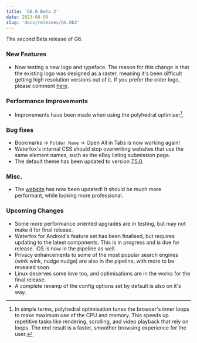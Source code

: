 ```yaml
---
title: 'G6.0 Beta 2'
date: 2023-08-09
slug: 'docs/releases/G6.0b2'
---
```


The second Beta release of G6.

### New Features

- Now testing a new logo and typeface. The reason for this change is that the existing logo was designed as a raster, meaning it's been difficult getting high resolution versions out of it. If you prefer the older logo, please comment [here](https://www.reddit.com/r/waterfox/comments/15n92dn/new_logo/).

### Performance Improvements

- Improvements have been made when using the polyhedral optimiser[^1].

### Bug fixes

- Bookmarks → `Folder Name` → Open All in Tabs is now working again!
- Waterfox's internal CSS should stop overwriting websites that use the same element names, such as the eBay listing submission page.
- The default theme has been updated to version [7.5.0](https://github.com/black7375/Firefox-UI-Fix/releases/tag/v7.5.0).

### Misc.

- The [website](https://www.waterfox.net) has now been updated! It should be much more performant, while looking more professional.

### Upcoming Changes

- Some more performance oriented upgrades are in testing, but may not make it for final release.
- Waterfox for Android's feature set has been finalised, but requires updating to the latest components. This is in progress and is due for release. iOS is now in the pipeline as well.
- Privacy enhancements to some of the most popular search engines (wink wink, nudge nudge) are also in the pipeline, with more to be revealed soon.
- Linux deserves some love too, and optimisations are in the works for the final release.
- A complete revamp of the config options set by default is also on it's way.

[^1]: In simple terms, polyhedral optimisation tunes the browser's inner loops to make maximum use of the CPU and memory. This speeds up repetitive tasks like rendering, scrolling, and video playback that rely on loops. The end result is a faster, smoother browsing experience for the user.
